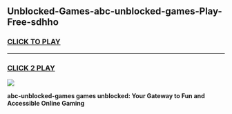 
## Unblocked-Games-abc-unblocked-games-Play-Free-sdhho
<h3>
<a href="https://premium76.site?title=abc-unblocked-games&ref=22A">CLICK TO PLAY</a></h3>
<hr>

<h3>
<a href="https://premium76.site?title=abc-unblocked-games&ref=22A">CLICK 2 PLAY</a>
  
</h3>

<a href="https://premium76.site?title=abc-unblocked-games&ref=22A"><img src="https://clearcache.store/games.png"></a>


**abc-unblocked-games games unblocked: Your Gateway to Fun and Accessible Online Gaming**
